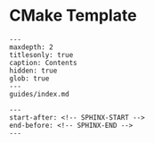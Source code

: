 # CMake Template

```{toctree}
---
maxdepth: 2
titlesonly: true
caption: Contents
hidden: true
glob: true
---
guides/index.md
```

```{include} ../README.md
---
start-after: <!-- SPHINX-START -->
end-before: <!-- SPHINX-END -->
---
```
